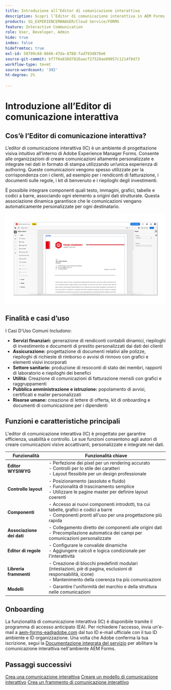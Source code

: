 ```yaml
---
title: Introduzione all’Editor di comunicazione interattiva
description: Scopri l’Editor di comunicazione interattiva in AEM Forms. Scopri le funzioni chiave, i passaggi di onboarding e i casi d’uso reali per creare comunicazioni dinamiche e personalizzate.
products: SG_EXPERIENCEMANAGER/Cloud Service/FORMS
feature: Interactive Communication
role: User, Developer, Admin
hide: true
index: false
hidefromtoc: true
exl-id: 50709c68-8666-47da-8788-fad793d870e6
source-git-commit: bf7f0a838d7826aacf27520ae09057c1214f8d73
workflow-type: tm+mt
source-wordcount: '392'
ht-degree: 2%

---
```


# Introduzione all’Editor di comunicazione interattiva

## Cos’è l’Editor di comunicazione interattiva?

L’editor di comunicazione interattiva (IC) è un ambiente di progettazione visiva intuitivo all’interno di Adobe Experience Manager Forms. Consente alle organizzazioni di creare comunicazioni altamente personalizzate e integrate nei dati in formato di stampa utilizzando un’unica esperienza di authoring. Queste comunicazioni vengono spesso utilizzate per la corrispondenza con i clienti, ad esempio per i rendiconti di fatturazione, i documenti sulle regole, i kit di benvenuto e i riepiloghi degli investimenti.

È possibile integrare componenti quali testo, immagini, grafici, tabelle e codici a barre, associando ogni elemento a origini dati strutturate. Questa associazione dinamica garantisce che le comunicazioni vengano automaticamente personalizzate per ogni destinatario.

![Trova documento IC](/help/forms/interactive-communication/assets/introimg.png)

## Finalità e casi d’uso

I Casi D’Uso Comuni Includono:

* **Servizi finanziari:** generazione di rendiconti contabili dinamici, riepiloghi di investimento e documenti di prestito personalizzati dai dati dei clienti
* **Assicurazione:** progettazione di documenti relativi alle polizze, riepiloghi di richieste di rimborso o avvisi di rinnovo con grafici e elementi visivi incorporati
* **Settore sanitario:** produzione di resoconti di stato dei membri, rapporti di laboratorio e riepiloghi dei benefici
* **Utilità:** Creazione di comunicazioni di fatturazione mensili con grafici e raggruppamenti
* **Pubblica amministrazione e istruzione:** popolamento di avvisi, certificati e mailer personalizzati
* **Risorse umane:** creazione di lettere di offerta, kit di onboarding e documenti di comunicazione per i dipendenti

## Funzioni e caratteristiche principali

L&#39;editor di comunicazione interattiva (IC) è progettato per garantire efficienza, usabilità e controllo. Le sue funzioni consentono agli autori di creare comunicazioni visive accattivanti, personalizzate e integrate nei dati.

| **Funzionalità** | **Funzionalità chiave** |
|--------------------------------------|---------------------------------------------------------------------------------------|
| **Editor WYSIWYG** | - Perfezione dei pixel per un rendering accurato <br> - Controlli per lo stile dei caratteri <br> - Layout flessibile per un design professionale |
| **Controllo layout** | - Posizionamento (assoluto e fluido) <br> - Funzionalità di trascinamento semplice <br> - Utilizzare le pagine master per definire layout coerenti |
| **Componenti** | - Accesso ai nuovi componenti introdotti, tra cui tabelle, grafici e codici a barre <br> - Componenti pronti all&#39;uso per una progettazione più rapida |
| **Associazione dei dati** | - Collegamento diretto dei componenti alle origini dati <br> - Precompilazione automatica dei campi per comunicazioni personalizzate |
| **Editor di regole** | - Configurare le convalide dinamiche <br> - Aggiungere calcoli e logica condizionale per l&#39;interattività |
| **Libreria frammenti** | - Creazione di blocchi predefiniti modulari (intestazioni, piè di pagina, esclusioni di responsabilità, icone) <br> - Mantenimento della coerenza tra più comunicazioni |
| **Modelli** | - Garantire l&#39;uniformità del marchio e della struttura nelle comunicazioni |

## Onboarding

La funzionalità di comunicazione interattiva (IC) è disponibile tramite il programma di accesso anticipato (EA). Per richiedere l&#39;accesso, invia un&#39;e-mail a [aem-forms-ea@adobe.com](mailto:aem-forms-ea@adobe.com) dal tuo ID e-mail ufficiale con il tuo ID ambiente e ID organizzazione. Una volta che Adobe conferma la tua iscrizione, segui la [Documentazione integrata del servizio](/help/forms/setup-forms-cloud-service.md) per abilitare la comunicazione interattiva nell&#39;ambiente AEM Forms.

## Passaggi successivi

[Crea una comunicazione interattiva](/help/forms/interactive-communication/create-interactive-communication.md)
[Creare un modello di comunicazione interattivo](/help/forms/interactive-communication/create-interactive-communication-template.md)
[Crea un frammento di comunicazione interattivo](/help/forms/interactive-communication/create-interactive-communication-fragment.md)

<!-- 
## Where to Find IC Documentation, Samples, and Tutorials

Whether you're just getting started or looking to build complex communications, Adobe offers extensive learning resources:
[Note: we'll add resources afterwards, below is just the format]

* Official Documentation:

[Create your first interactive communication]()
AEM Forms Interactive Communication Guide

* Tutorials & Videos:
Visit Adobe Experience League and explore the "Forms" section for step-by-step videos and use-case-based tutorials.
-->
